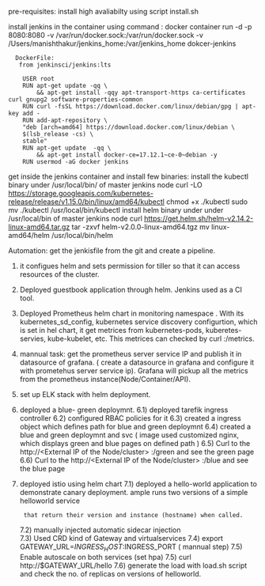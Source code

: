 pre-requisites: 
install high avaliabilty using script install.sh

install  jenkins in the container using command : 
      docker container run -d -p 8080:8080 -v /var/run/docker.sock:/var/run/docker.sock  -v /Users/manishthakur/jenkins_home:/var/jenkins_home dokcer-jenkins

      DockerFile:
       from jenkinsci/jenkins:lts
  
        USER root
        RUN apt-get update -qq \
            && apt-get install -qqy apt-transport-https ca-certificates curl gnupg2 software-properties-common
        RUN curl -fsSL https://download.docker.com/linux/debian/gpg | apt-key add -
        RUN add-apt-repository \
        "deb [arch=amd64] https://download.docker.com/linux/debian \
        $(lsb_release -cs) \
        stable"
        RUN apt-get update  -qq \
            && apt-get install docker-ce=17.12.1~ce-0~debian -y
        RUN usermod -aG docker jenkins

get inside the jenkins container and install  few binaries:
        install the kubectl binary under /usr/local/bin/ of master jenkins node
            curl -LO https://storage.googleapis.com/kubernetes-release/release/v1.15.0/bin/linux/amd64/kubectl
            chmod +x ./kubectl
            sudo mv ./kubectl /usr/local/bin/kubectl
        install helm binary under under /usr/local/bin of master jenkins node
            curl https://get.helm.sh/helm-v2.14.2-linux-amd64.tar.gz
            tar -zxvf helm-v2.0.0-linux-amd64.tgz
            mv linux-amd64/helm /usr/local/bin/helm 


Automation: get the jenkisfile from the  git and create a pipeline.

1) it configues helm and sets permission for tiller so that it can access resources of the cluster.  
2) Deployed guestbook application through helm.  Jenkins used as a CI tool.
3) Deployed Prometheus helm chart in monitoring namespace . With its  kubernetes_sd_config, kubernetes service discovery configurtion, which is set in hel chart, it get
   metrices from kubernetes-pods, kuberetes-servies, kube-kubelet,  etc. This metrices can  checked by  curl <node-ip>:<prometheus-port>/metrics. 
4) mannual task: get  the prometheus server service IP and publish  it in datasource of grafana. ( create  a datasource in grafana and configure it with prometehus 
   server service ip). Grafana will  pickup  all the  metrics from the  prometheus  instance(Node/Container/API).
5) set up ELK stack with  helm deployment.
6) deployed a blue- green deploymnt.
   6.1) deployed tarefik ingress controller
   6.2) configured RBAC policies for it
   6.3) created a ingress object which defines path for blue and green deploymnt
   6.4) created a blue and green deploymnt and svc ( image used customized nginx, which displays green and blue pages on defined path ) 
   6.5) Curl to the http://<External IP of the Node/cluster> :<node-port-of traefik-ing>/green and see the green page
   6.6) Curl to the http://<External IP of the Node/cluster> :<node-port-of traefik-ing>/blue and see the blue page
7) deployed istio using helm chart
      7.1) deployed a hello-world application  to demonstrate canary deployment. ample runs two versions of a simple helloworld service
      
   
   
        that return their version and instance (hostname) when called.
   7.2) manually injected automatic sidecar injection  
   7.3) Used CRD kind of Gateway and virtualservices 
   7.4) export GATEWAY_URL=$INGRESS_HOST:$INGRESS_PORT ( mannual step)
   7.5) Enable autoscale on both services (set hpa)
   7.5) curl http://$GATEWAY_URL/hello
   7.6) generate the  load with load.sh  script and check  the no. of replicas on versions of helloworld.



